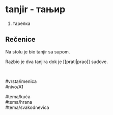 # tanjir - тањир

1. тарелка

## Rečenice

Na stolu je bio tanjir sa supom.

Razbio je dva tanjira dok je [[prati|prao]] sudove.

<br>

#vrsta/imenica  
#nivo/A1  

#tema/kuća  
#tema/hrana  
#tema/svakodnevica  
